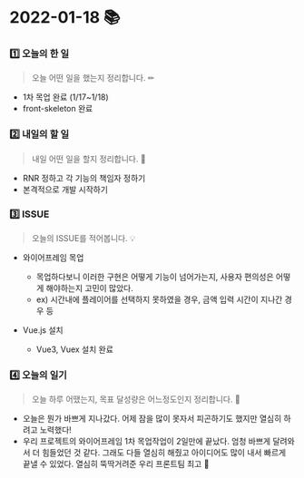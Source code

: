 # 2022-01-18 📚

### 1️⃣ 오늘의 한 일 

> 오늘 어떤 일을 했는지 정리합니다. ✏

- 1차 목업 완료 (1/17~1/18)
- front-skeleton 완료



### 2️⃣ 내일의 할 일

> 내일 어떤 일을 할지 정리합니다. 🌟

- RNR 정하고 각 기능의 책임자 정하기
- 본격적으로 개발 시작하기



### 3️⃣ ISSUE

> 오늘의 ISSUE를 적어봅니다. 💡

- 와이어프레임 목업

  - 목업하다보니 이러한 구현은 어떻게 기능이 넘어가는지, 사용자 편의성은 어떻게 해야하는지 고민이 많았다.
  - ex) 시간내에 플레이어를 선택하지 못하였을 경우, 금액 입력 시간이 지나간 경우 등 

- Vue.js 설치

  - Vue3, Vuex 설치 완료

  

### 4️⃣ 오늘의 일기

> 오늘 하루 어땠는지, 목표 달성량은 어느정도인지 정리합니다. 🎯

- 오늘은 뭔가 바쁘게 지나갔다. 어제 잠을 많이 못자서 피곤하기도 했지만 열심히 하려고 노력했다!
- 우리 프로젝트의 와이어프레임 1차 목업작업이 2일만에 끝났다. 엄청 바쁘게 달려와서 더 힘들었던 것 같다.  그래도 다들 열심히 해줬고 아이디어도 많이 내서 빠르게 끝낼 수 있었다. 열심히 뚝딱거려준 우리 프론트팀 최고 🔨

